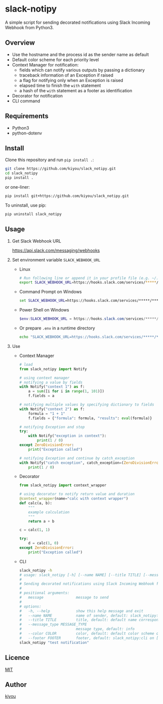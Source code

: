 # slack-notipy
A simple script for sending decorated notifications using Slack Incoming Webhook from Python3.

## Overview
- Use the hostname and the process id as the sender name as default
- Default color scheme for each priority level
- Context Manager for notification:
    - fields which can notify various outputs by passing a dictionary
    - traceback information of an Exception if raised
    - a flag for notifying only when an Exception is raised
    - elapsed time to finish the `with` statement
    - a hash of the `with` statement as a footer as identification
- Decorator for notification
- CLI command

## Requirements
- Python3
- python-dotenv

## Install
Clone this repository and run `pip install .`:

``` bash
git clone https://github.com/kiyou/slack_notipy.git
cd slack_notipy
pip install .
```

or one-liner:

``` bash
pip install git+https://github.com/kiyou/slack_notipy.git
```

To uninstall, use pip:

``` bash
pip uninstall slack_notipy
```

## Usage
1. Get Slack Webhook URL

    https://api.slack.com/messaging/webhooks

1. Set environment variable `SLACK_WEBHOOK_URL`
    - Linux

        ``` sh
        # Run following line or append it in your profile file (e.g. ~/.bash_profile)
        export SLACK_WEBHOOK_URL=https://hooks.slack.com/services/*****/*****
        ```

    - Command Prompt on Windows

        ``` cmd
        set SLACK_WEBHOOK_URL=https://hooks.slack.com/services/*****/*****
        ```

    - Power Shell on Windows

        ``` powershell
        $env:SLACK_WEBHOOK_URL = https://hooks.slack.com/services/*****/*****
        ```

    - Or prepare `.env` in a runtime directory

        ``` sh
        echo "SLACK_WEBHOOK_URL=https://hooks.slack.com/services/*****/*****" > .env
        ```

1. Use
    - Context Manager

        ``` python
        # load
        from slack_notipy import Notify

        # using context manager
        # notifying a value by fields
        with Notify("context 1") as f:
            a = sum([i for i in range(1, 101)])
            f.fields = a

        # notifying multiple values by specifying dictionary to fields
        with Notify("context 2") as f:
            formula = "1 + 1"
            f.fields = {"formula": formula, "results": eval(formula)}

        # notifying Exception and stop
        try:
            with Notify("exception in context"):
                print(1 / 0)
        except ZeroDivisionError:
            print("Exception called")

        # notifying Exception and continue by catch_exception
        with Notify("catch exception", catch_exception=(ZeroDivisionError,)) as f:
            print(1 / 0)

        ```

    - Decorator

        ``` python
        from slack_notipy import context_wrapper

        # using decorator to notify return value and duration
        @context_wrapper(name="calc with context wrapper")
        def calc(a, b):
            """
            example calculation
            """
            return a + b

        c = calc(1, 1)

        try:
            d = calc(1, 0)
        except ZeroDivisionError:
            print("Exception called")
        ```

    - CLI

        ``` bash
        slack_notipy -h
        # usage: slack_notipy [-h] [--name NAME] [--title TITLE] [--message_type MESSAGE_TYPE] [--color COLOR] [--footer FOOTER] message
        # 
        # Sending decorated notifications using Slack Incoming Webhook from Python3
        # 
        # positional arguments:
        #   message               message to send
        # 
        # options:
        #   -h, --help            show this help message and exit
        #   --name NAME           name of sender, default: slack_notipy:cli
        #   --title TITLE         title, default: default name corresponding to message type
        #   --message_type MESSAGE_TYPE
        #                         message type, default: info
        #   --color COLOR         color, default: default color scheme corresponding to message type
        #   --footer FOOTER       footer, default: slack_notipy:cli on [HOSTNAME]Sending decorated notifications using Slack Incoming Webhook from Python3
        slack_notipy "test notification"
        ```

## Licence
[MIT](https://opensource.org/licenses/mit-license.php)

## Author
[kiyou](https://github.com/kiyou)
